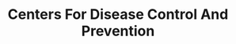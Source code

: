 ---
# This topic lives at
# https://digital.gov/topics/centers-for-disease-control-and-prevention

# Topic Title
title: "Centers For Disease Control And Prevention"

# description — keep it short and clear
summary: ""

# Weight
weight: 1

# For more information on managing topics,
# see https://github.com/GSA/digitalgov.gov/wiki/topics
---